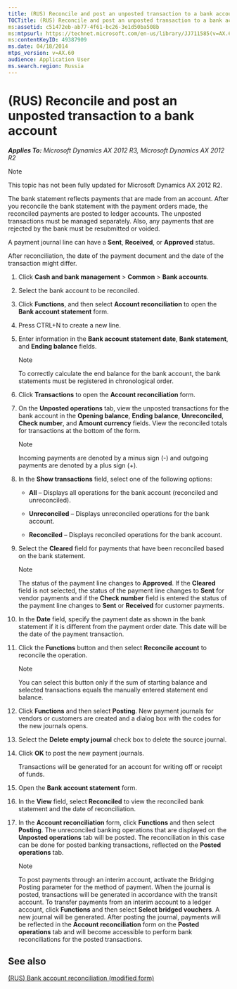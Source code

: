 ```yaml
---
title: (RUS) Reconcile and post an unposted transaction to a bank account
TOCTitle: (RUS) Reconcile and post an unposted transaction to a bank account
ms:assetid: c51472eb-ab77-4f61-bc26-3e1d50ba508b
ms:mtpsurl: https://technet.microsoft.com/en-us/library/JJ711585(v=AX.60)
ms:contentKeyID: 49387909
ms.date: 04/18/2014
mtps_version: v=AX.60
audience: Application User
ms.search.region: Russia
---
```


# (RUS) Reconcile and post an unposted transaction to a bank account 


_**Applies To:** Microsoft Dynamics AX 2012 R3, Microsoft Dynamics AX 2012 R2_


> [!NOTE]
> <P>This topic has not been fully updated for Microsoft Dynamics AX 2012 R2.</P>



The bank statement reflects payments that are made from an account. After you reconcile the bank statement with the payment orders made, the reconciled payments are posted to ledger accounts. The unposted transactions must be managed separately. Also, any payments that are rejected by the bank must be resubmitted or voided.

A payment journal line can have a **Sent**, **Received**, or **Approved** status.

After reconciliation, the date of the payment document and the date of the transaction might differ.

1.  Click **Cash and bank management** \> **Common** \> **Bank accounts**.

2.  Select the bank account to be reconciled.

3.  Click **Functions**, and then select **Account reconciliation** to open the **Bank account statement** form.

4.  Press CTRL+N to create a new line.

5.  Enter information in the **Bank account statement date**, **Bank statement**, and **Ending balance** fields.
    

    > [!NOTE]
    > <P>To correctly calculate the end balance for the bank account, the bank statements must be registered in chronological order.</P>



6.  Click **Transactions** to open the **Account reconciliation** form.

7.  On the **Unposted operations** tab, view the unposted transactions for the bank account in the **Opening balance**, **Ending balance**, **Unreconciled**, **Check number**, and **Amount currency** fields. View the reconciled totals for transactions at the bottom of the form.
    

    > [!NOTE]
    > <P>Incoming payments are denoted by a minus sign (-) and outgoing payments are denoted by a plus sign (+).</P>



8.  In the **Show transactions** field, select one of the following options:
    
      - **All** – Displays all operations for the bank account (reconciled and unreconciled).
    
      - **Unreconciled** – Displays unreconciled operations for the bank account.
    
      - **Reconciled** – Displays reconciled operations for the bank account.

9.  Select the **Cleared** field for payments that have been reconciled based on the bank statement.
    

    > [!NOTE]
    > <P>The status of the payment line changes to <STRONG>Approved</STRONG>. If the <STRONG>Cleared</STRONG> field is not selected, the status of the payment line changes to <STRONG>Sent</STRONG> for vendor payments and if the <STRONG>Check number</STRONG> field is entered the status of the payment line changes to <STRONG>Sent</STRONG> or <STRONG>Received</STRONG> for customer payments.</P>



10. In the **Date** field, specify the payment date as shown in the bank statement if it is different from the payment order date. This date will be the date of the payment transaction.

11. Click the **Functions** button and then select **Reconcile account** to reconcile the operation.
    

    > [!NOTE]
    > <P>You can select this button only if the sum of starting balance and selected transactions equals the manually entered statement end balance.</P>



12. Click **Functions** and then select **Posting**. New payment journals for vendors or customers are created and a dialog box with the codes for the new journals opens.

13. Select the **Delete empty journal** check box to delete the source journal.

14. Click **OK** to post the new payment journals.
    
    Transactions will be generated for an account for writing off or receipt of funds.

15. Open the **Bank account statement** form.

16. In the **View** field, select **Reconciled** to view the reconciled bank statement and the date of reconciliation.

17. In the **Account reconciliation** form, click **Functions** and then select **Posting**. The unreconciled banking operations that are displayed on the **Unposted operations** tab will be posted. The reconciliation in this case can be done for posted banking transactions, reflected on the **Posted operations** tab.
    

    > [!NOTE]
    > <P>To post payments through an interim account, activate the Bridging Posting parameter for the method of payment. When the journal is posted, transactions will be generated in accordance with the transit account. To transfer payments from an interim account to a ledger account, click <STRONG>Functions</STRONG> and then select <STRONG>Select bridged vouchers</STRONG>. A new journal will be generated. After posting the journal, payments will be reflected in the <STRONG>Account reconciliation</STRONG> form on the <STRONG>Posted operations</STRONG> tab and will become accessible to perform bank reconciliations for the posted transactions.</P>



## See also

[(RUS) Bank account reconciliation (modified form)](https://technet.microsoft.com/en-us/library/jj711451\(v=ax.60\))

  


